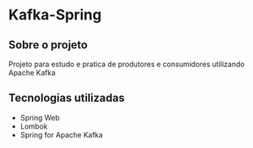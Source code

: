 # Kafka-Spring

## Sobre o projeto
<p>Projeto para estudo e pratica de produtores e consumidores utilizando Apache Kafka</p>

## Tecnologias utilizadas
* Spring Web
* Lombok
* Spring for Apache Kafka